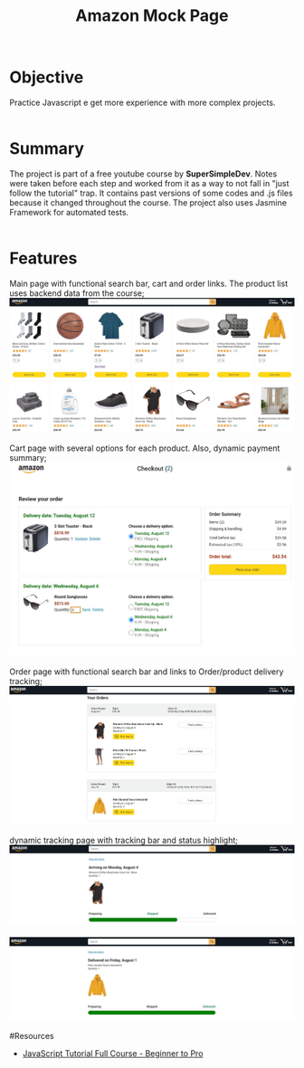 <div align="center">
  <h1 align="center">
    Amazon Mock Page
  </h1>
</div>
<br>

# Objective
Practice Javascript e get more experience with more complex projects.
<br>
<br>

# Summary
The project is part of a free youtube course by <b>SuperSimpleDev</b>. Notes were taken before each step and worked from it as a way to not fall in "just follow the tutorial" trap.
It contains past versions of some codes and .js files because it changed throughout the course.
The project also uses Jasmine Framework for automated tests.
<br>
<br>

# Features
Main page with functional search bar, cart and order links. The product list uses backend data from the course;
<img src="images/preview/mainPage.jpg" alt="main page">
<br>
<br>
Cart page with several options for each product. Also, dynamic payment summary;
<img src="images/preview/cartPage.jpg" alt="website preview">
<br>
<br>
Order page with functional search bar and links to Order/product delivery tracking;
<img src="images/preview/ordersPage.jpg" alt="website preview">
<br>
<br>
dynamic tracking page with tracking bar and status highlight;
<img src="images/preview/trackingPage-2.jpg" alt="website preview">
<br>
<br>
<img src="images/preview/trackingPage-1.jpg" alt="website preview">

#Resources
<ul>
  <li>
    <a href="https://www.youtube.com/watch?v=EerdGm-ehJQ" alt=JavaScript Tutorial Full Course - Beginner to Pro">JavaScript Tutorial Full Course - Beginner to Pro</a>    
  </li>
</ul>
